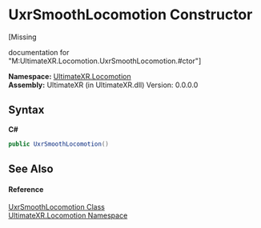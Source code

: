 # UxrSmoothLocomotion Constructor 
 

\[Missing <summary> documentation for "M:UltimateXR.Locomotion.UxrSmoothLocomotion.#ctor"\]

**Namespace:**&nbsp;<a href="N_UltimateXR_Locomotion">UltimateXR.Locomotion</a><br />**Assembly:**&nbsp;UltimateXR (in UltimateXR.dll) Version: 0.0.0.0

## Syntax

**C#**<br />
``` C#
public UxrSmoothLocomotion()
```


## See Also


#### Reference
<a href="T_UltimateXR_Locomotion_UxrSmoothLocomotion">UxrSmoothLocomotion Class</a><br /><a href="N_UltimateXR_Locomotion">UltimateXR.Locomotion Namespace</a><br />